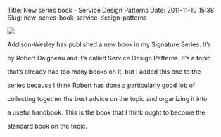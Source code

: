 Title: New series book - Service Design Patterns
Date: 2011-11-10 15:38
Slug: new-series-book-service-design-patterns

<div class="img floating">

[![](http://martinfowler.com/daigneau.jpg)](http://martinfowler.com/books/sdp.html)

</div>

Addison-Wesley has published a new book in my Signature Series. It’s

by Robert Daigneau and it’s called Service Design Patterns. It’s a topic

that’s already had too many books on it, but I added this one to the

series because I think Robert has done a particularly good job of

collecting together the best advice on the topic and organizing it into

a useful handbook. This is the book that I think ought to become the

standard book on the topic.

</p>

